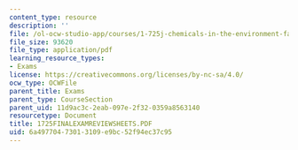 ```yaml
---
content_type: resource
description: ''
file: /ol-ocw-studio-app/courses/1-725j-chemicals-in-the-environment-fate-and-transport-fall-2004/6a49770473013109e9bc52f94ec37c95_1725FINALEXAMREVIEWSHEETS.PDF
file_size: 93620
file_type: application/pdf
learning_resource_types:
- Exams
license: https://creativecommons.org/licenses/by-nc-sa/4.0/
ocw_type: OCWFile
parent_title: Exams
parent_type: CourseSection
parent_uid: 11d9ac3c-2eab-097e-2f32-0359a8563140
resourcetype: Document
title: 1725FINALEXAMREVIEWSHEETS.PDF
uid: 6a497704-7301-3109-e9bc-52f94ec37c95
---
```

